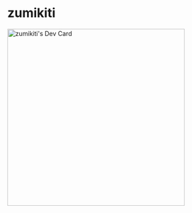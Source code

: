 # zumikiti

<a href="https://app.daily.dev/zumikiti"><img src="https://api.daily.dev/devcards/0b160954ce7f48ad9878f9e6c3db6417.png?r=fgm" width="400" alt="zumikiti's Dev Card"/></a>
